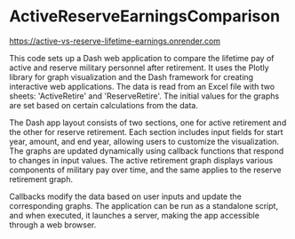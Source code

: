 # ActiveReserveEarningsComparison
https://active-vs-reserve-lifetime-earnings.onrender.com

This code sets up a Dash web application to compare the lifetime pay of active and reserve military personnel after retirement. It uses the Plotly library for graph visualization and the Dash framework for creating interactive web applications. The data is read from an Excel file with two sheets: 'ActiveRetire' and 'ReserveRetire'. The initial values for the graphs are set based on certain calculations from the data.

The Dash app layout consists of two sections, one for active retirement and the other for reserve retirement. Each section includes input fields for start year, amount, and end year, allowing users to customize the visualization. The graphs are updated dynamically using callback functions that respond to changes in input values. The active retirement graph displays various components of military pay over time, and the same applies to the reserve retirement graph.

Callbacks modify the data based on user inputs and update the corresponding graphs. The application can be run as a standalone script, and when executed, it launches a server, making the app accessible through a web browser.
